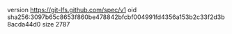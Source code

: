 version https://git-lfs.github.com/spec/v1
oid sha256:3097b65c8653f860be478842bfcbf004991fd4356a153b2c33f2d3b8acda44d0
size 2787
